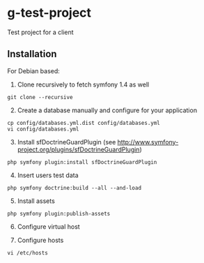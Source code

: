 g-test-project
==============

Test project for a client

Installation
------------

For Debian based:


1. Clone recursively to fetch symfony 1.4 as well

```
git clone --recursive
```

2. Create a database manually and configure for your application

```
cp config/databases.yml.dist config/databases.yml
vi config/databases.yml
```



3. Install sfDoctrineGuardPlugin (see http://www.symfony-project.org/plugins/sfDoctrineGuardPlugin)

```
php symfony plugin:install sfDoctrineGuardPlugin
```

4. Insert users test data

```
php symfony doctrine:build --all --and-load
```

5. Install assets

```
php symfony plugin:publish-assets
```


6. Configure virtual host

7. Configure hosts

```
vi /etc/hosts
```